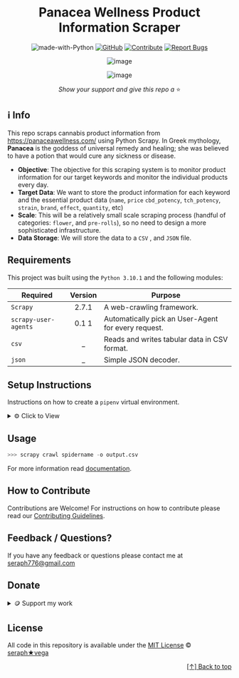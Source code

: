 <div id="top" align="center">
  
# Panacea Wellness Product Information Scraper 





![made-with-Python](https://img.shields.io/badge/Python-blue?&logo=python&logoColor=yellow&label=Built%20with&style=flat&labelColor=black)
[![GitHub](https://img.shields.io/github/license/seraph776/seraph776?color=green&style=flat&labelColor=black&label=License)](https://github.com/seraph776/panacea.com-scraper/blob/main/LICENSE)
[![Contribute](https://img.shields.io/badge/Contribute-black?&logo=github&logoColor=black&label=&flat&labelColor=yellow)](https://github.com/seraph776/panacea.com-scraper/blob/main/contributing.md) [![Report Bugs](https://img.shields.io/badge/Report%20Bugz-black?&logo=github&logoColor=black&label=&flat&labelColor=red)](https://github.com/seraph776/panacea.com-scraper/issues/new/choose)


    
![image](https://user-images.githubusercontent.com/72005563/212503466-2027e1cb-595d-49dd-a787-ab84fa536e9e.png)

![image](https://user-images.githubusercontent.com/72005563/212504504-2e66e186-7f1d-4b80-bb29-54f9f8832e53.png)




_Show your support and give this repo a_ ⭐

</div>  


## ℹ️ Info

This repo scraps cannabis product information from https://panaceawellness.com/ using Python Scrapy. 
In Greek mythology, **Panacea** is the goddess of universal remedy and healing; she was believed to have a potion that would cure any sickness or disease. 

- **Objective**: The objective for this scraping system is to monitor product information for our target keywords and monitor the individual products every day.
- **Target Data**: We want to store the product information for each keyword and the essential product data (`name`, `price` `cbd_potency`, `tch_potency`, `strain`, `brand`, `effect`, `quantity`, etc)
- **Scale**: This will be a relatively small scale scraping process (handful of categories: `flower`, and `pre-rolls`), so no need to design a more sophisticated infrastructure.
- **Data Storage**: We will store the data to a `CSV` , and `JSON` file.


## Requirements

This project was built using the `Python 3.10.1` and the following modules: 

| Required             | Version | Purpose                                             |
|----------------------|:-------:|-----------------------------------------------------|
| `Scrapy `            |  2.7.1  | A web-crawling framework.                           | 
| `scrapy-user-agents` |  0.1 1  | Automatically pick an User-Agent for every request. | 
| `csv`                |    _    | Reads and writes tabular data in CSV format.        | 
| `json`               |    _    | Simple JSON decoder.                                | 






## Setup Instructions

Instructions on how to create a `pipenv` virtual environment.

<details>

<summary>⚙️  Click to View </summary>

1. Download [zip file](https://github.com/seraph776/panacea.com-scraper/archive/refs/heads/main.zip) 
2. Extract zip files
3. Change directory into projectFolder:

```python
>>> cd projectFolder
```

4. Install from Pipfile:

```python
>>> pipenv install  
```

5. Activate virtual environment

```python
>>> pipenv shell
```

6. CD into project app directory

```python
>>> cd projectName/projectName
```


</details>


## Usage



```python
>>> scrapy crawl spidername -o output.csv
```


For more information read [documentation](https://github.com/seraph776/panacea.com-scraper).


## How to Contribute


Contributions are Welcome! For instructions on how to contribute please read our [Contributing Guidelines](https://github.com/seraph776/panacea.com-scraper/blob/main/CONTRIBUTING.md). 


## Feedback / Questions?

If you have any feedback or questions please contact me at [seraph776@gmail.com](mailto:seraph776@gmail.com)



## Donate


<details>
<summary>🪙 Support my work </summary>


All donations help fund the continued development of new content.


| Coin                                                                                                                        | Address                                                     |
|-----------------------------------------------------------------------------------------------------------------------------|-------------------------------------------------------------|
| <img src="https://user-images.githubusercontent.com/72005563/206338569-a607c171-5dfe-47c4-abed-a7e3beeab5bf.png" width=150> | 3GhUQkT7jJcfu6xuqrAh8E9PR5hwQhTXsC                          |
| <img src="https://user-images.githubusercontent.com/72005563/206338723-44e6f026-01fd-41dd-ab31-0c184c78a896.png" width=150> | 0x6fA9A81b7e6373Ca5C55A265dFeAa0d438c91D81                  |
| <img src="https://user-images.githubusercontent.com/72005563/206338886-1a07e215-0664-472a-a2a9-2a6d4e38b694.png" width=150> | 0x9a5C640a853B8E759111A28C4D43224a090E53d9                  |
| <img src="https://user-images.githubusercontent.com/72005563/206338998-9819976d-622a-462c-8d88-897a8d5880f4.png" width=150> | [Buy me a Coffee](https://www.buymeacoffee.com/codecrypt76) |       


</details>

## License 

All code in this repository is available under the [MIT License](https://github.com/seraph776/panacea.com-scraper/blob/main/LICENSE) © [seraph★vega](https://github.com/seraph776)



<div align="right">

[[↑] Back to top](#top)

</div>  


